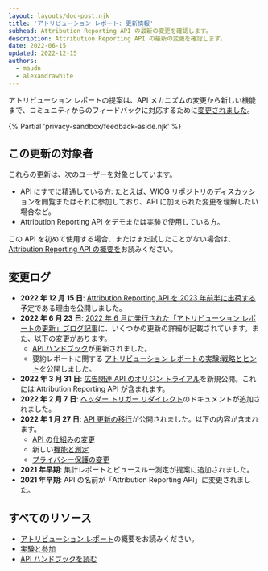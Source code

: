 ```yaml
---
layout: layouts/doc-post.njk
title: 'アトリビューション レポート: 更新情報'
subhead: Attribution Reporting API の最新の変更を確認します。
description: Attribution Reporting API の最新の変更を確認します。
date: 2022-06-15
updated: 2022-12-15
authors:
  - maudn
  - alexandrawhite
---
```


アトリビューション レポートの提案は、API メカニズムの変更から新しい機能まで、コミュニティからのフィードバックに対応するために[変更されました](#changelog)。

{% Partial 'privacy-sandbox/feedback-aside.njk' %}

## この更新の対象者

これらの更新は、次のユーザーを対象としています。

- API にすでに精通している方: たとえば、WICG リポジトリのディスカッションを閲覧またはそれに参加しており、API に加えられた変更を理解したい場合など。
- Attribution Reporting API をデモまたは実験で使用している方。

この API を初めて使用する場合、またはまだ試したことがない場合は、[Attribution Reporting API の概要を](/docs/privacy-sandbox/attribution-reporting-introduction/)お読みください。

## 変更ログ

- **2022 年 12 月 15 日**: [Attribution Reporting API を 2023 年前半に出荷する](/docs/privacy-sandbox/attribution-reporting/chrome-shipping)予定である理由を公開しました。
- **2022 年 6 月 23 日**: [2022 年 6 月に発行された「アトリビューション レポートの更新」ブログ記事](/blog/attribution-reporting-updates-june-2022)に、いくつかの更新の詳細が記載されています。また、以下の変更があります。
    - [API ハンドブック](https://docs.google.com/document/d/1BXchEk-UMgcr2fpjfXrQ3D8VhTR-COGYS1cwK_nyLfg/edit)が更新されました。
    - 要約レポートに関する [アトリビューション レポートの実験:戦略とヒント](https://docs.google.com/document/d/1bU0a_njpDcRd9vDR0AJjwJjrf3Or8vAzyfuK8JZDEfo/edit?usp=sharing)を公開しました。
- **2022 年 3 月 31 日**: [広告関連 API のオリジン トライアル](/blog/privacy-sandbox-unified-origin-trial/)を新規公開。これには Attribution Reporting API が含まれます。
- **2022 年 2 月 7 日**: [ヘッダー トリガー リダイレクト](/blog/attribution-reporting-jan-2022-updates/#header-trigger-redirect)のドキュメントが追加されました。
- **2022 年 1 月 27 日**: [API 更新の移行](/blog/attribution-reporting-jan-2022-updates/)が公開されました。以下の内容が含まれます。
    - [API の仕組みの変更](/blog/attribution-reporting-jan-2022-updates/#mechanism-changes)
    - 新しい[機能と測定](/blog/attribution-reporting-jan-2022-updates/#new-features)
    - [プライバシー保護の変更](/blog/attribution-reporting-jan-2022-updates/#privacy-changes)
- **2021 年早期**: 集計レポートとビュースルー測定が提案に追加されました。
- **2021 年早期**: API の名前が「Attribution Reporting API」に変更されました。

## すべてのリソース

- [アトリビューション レポート](/docs/privacy-sandbox/attribution-reporting-introduction/)の概要をお読みください。
- [実験と参加](/docs/privacy-sandbox/attribution-reporting-experiment/)
- [API ハンドブックを読む](https://docs.google.com/document/d/1BXchEk-UMgcr2fpjfXrQ3D8VhTR-COGYS1cwK_nyLfg/edit?usp=sharing)
